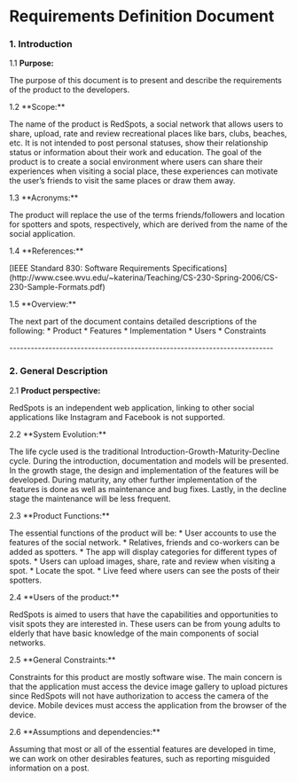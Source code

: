 Requirements Definition Document
================================

### 1.	Introduction

 1.1	**Purpose:**
 <p>
The purpose of this document is to present and describe the requirements of the product to the developers.
</p>
 1.2	**Scope:**
 <p>
The name of the product is RedSpots, a social network that allows users to share, upload, rate and review recreational places like bars, clubs, beaches, etc. It is not intended to post personal statuses, show their relationship status or information about their work and education. The goal of the product is to create a social environment where users can share their experiences when visiting a social place, these experiences can motivate the user’s friends to visit the same places or draw them away.
</p>
 1.3	**Acronyms:**
 <p>
The product will replace the use of the terms friends/followers and location for spotters and spots, respectively, which are derived from the name of the social application.
</p>
 1.4	**References:**
 <p>
[IEEE Standard 830: Software Requirements Specifications]
(http://www.csee.wvu.edu/~katerina/Teaching/CS-230-Spring-2006/CS-230-Sample-Formats.pdf)
</p>
 1.5	**Overview:**
 <p>
The next part of the document contains detailed descriptions of the following:
* 	Product
* 	Features
* 	Implementation
* 	Users
* 	Constraints
</p>
--------------------------------------------------------------------------

### 2.	General Description

 2.1	**Product perspective:**
 <p>
RedSpots is an independent web application, linking to other social applications like Instagram and Facebook is not supported. 
</p>
 2.2	**System Evolution:**
 <p>
The life cycle used is the traditional Introduction-Growth-Maturity-Decline cycle. During the introduction, documentation and models will be presented. In the growth stage, the design and implementation of the features will be developed. During maturity, any other further implementation of the features is done as well as maintenance and bug fixes. Lastly, in the decline stage the maintenance will be less frequent.
</p>
 2.3	**Product Functions:**
 <p>
The essential functions of the product will be:
* 	User accounts to use the features of the social network.
* 	Relatives, friends and co-workers can be added as spotters.
* 	The app will display categories for different types of spots.
* 	Users can upload images, share, rate and review when visiting a spot.
* 	Locate the spot.
* 	Live feed where users can see the posts of their spotters.
</p>
 2.4	**Users of the product:**
 <p>
RedSpots is aimed to users that have the capabilities and opportunities to visit spots they are interested in. These users can be from young adults to elderly that have basic knowledge of the main components of social networks.
</p>
 2.5	**General Constraints:**
 <p>
Constraints for this product are mostly software wise. The main concern is that the application must access the device image gallery to upload pictures since RedSpots will not have authorization to access the camera of the device. Mobile devices must access the application from the browser of the device. 
</p>
 2.6	**Assumptions and dependencies:**
 <p>
Assuming that most or all of the essential features are developed in time, we can work on other desirables features, such as reporting misguided information on a post.
</p>


